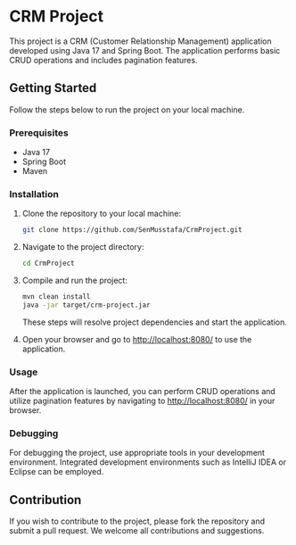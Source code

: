 # CRM Project

This project is a CRM (Customer Relationship Management) application developed using Java 17 and Spring Boot. The application performs basic CRUD operations and includes pagination features.

## Getting Started

Follow the steps below to run the project on your local machine.

### Prerequisites

- Java 17
- Spring Boot
- Maven

### Installation

1. Clone the repository to your local machine:

    ```bash
    git clone https://github.com/SenMusstafa/CrmProject.git
    ```

2. Navigate to the project directory:

    ```bash
    cd CrmProject
    ```

3. Compile and run the project:

    ```bash
    mvn clean install
    java -jar target/crm-project.jar
    ```

    These steps will resolve project dependencies and start the application.

4. Open your browser and go to [http://localhost:8080/](http://localhost:8080/) to use the application.

### Usage

After the application is launched, you can perform CRUD operations and utilize pagination features by navigating to [http://localhost:8080/](http://localhost:8080/) in your browser.

### Debugging

For debugging the project, use appropriate tools in your development environment. Integrated development environments such as IntelliJ IDEA or Eclipse can be employed.

## Contribution

If you wish to contribute to the project, please fork the repository and submit a pull request. We welcome all contributions and suggestions.

